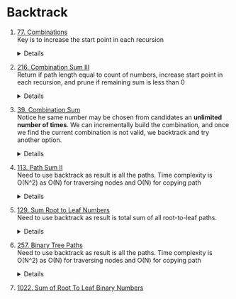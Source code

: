 
# Backtrack
1. [77. Combinations](https://leetcode.com/problems/combinations)  
   Key is to increase the start point in each recursion
     <details>
    
    ```python
            for i in range(start, n + 1):
                path.append(i)
                backtrack(i + 1, path, result)
                path.pop()
    ```
   </details>
1. [216. Combination Sum III](https://leetcode.com/problems/combination-sum-iii)  
   Return if path length equal to count of numbers, increase start point in each recursion, and prune if remaining sum is less than 0
   <details>

   ```python
            if targetSum < 0:
                return

            if len(path) == k:
                if targetSum == 0:
                    result.append(path[:])
                return

            for i in range(start, 10):
                path.append(i)
                backtrack(i + 1, targetSum - i, path, result )
                path.pop()
   ```
   </details>
1. [39. Combination Sum](https://leetcode.com/problems/combination-sum)  
   Notice he same number may be chosen from candidates an **unlimited number of times**.
   We can incrementally build the combination, and once we find the current combination is not valid, we backtrack and try another option.
     <details>
    
    ```python
    def combinationSum(self, candidates: List[int], target: int) -> List[List[int]]:
        result = []
        def backtrack(startIndex, remain, path):
            nonlocal candidates, result
            if remain == 0:
                result.append(path[:])
                return
            
            if remain < 0:
                return

            for i in range(startIndex, len(candidates)):
                path.append(candidates[i])
                backtrack(i, remain - candidates[i], path)
                path.pop()

        backtrack(0, target, [])
        return result
            
    ```
   </details>   
1. [113. Path Sum II](https://leetcode.com/problems/path-sum-ii)  
  Need to use backtrack as result is all the paths.
  Time complexity is O(N^2) as O(N) for traversing nodes and O(N) for copying path
    <details>

        def dfs(node, targetSum, path, result):
            if not node:
                return
            
            path.append(node.val)
            if node.left is None and node.right is None and node.val == targetSum:
                result.append(path[:])
            
            nextTargetSum = targetSum - node.val
            dfs(node.left, nextTargetSum, path, result)
            dfs(node.right, nextTargetSum, path, result)

            path.pop()

        result = []
        dfs(root, targetSum, [], result)
        return result   
    </details>
  
1. [129. Sum Root to Leaf Numbers](https://leetcode.com/problems/sum-root-to-leaf-numbers)  
   Need to use backtrack as result is total sum of all root-to-leaf paths.
   <details>

    ```python
        total = 0
        def dfs(node, pathSum):
            if node is None:
                return
                
            nonlocal total
            nextPathSum = pathSum * 10 + node.val
            if node.left is None and node.right is None:
                total += nextPathSum
            
            dfs(node.left, nextPathSum)
            dfs(node.right, nextPathSum)

        dfs(root, 0)
        return total
    ```
   </details>
1. [257. Binary Tree Paths](https://leetcode.com/problems/binary-tree-paths)  
  Need to use backtrack as result is all the paths.
  Time complexity is O(N^2) as O(N) for traversing nodes and O(N) for copying path
    <details>

    ```python
          def backtrack(node, path, result):
              if node is None:
                  return
  
              path.append(str(node.val))
              if node.left is None and node.right is None:
                  result.append("->".join(path))
              
              backtrack(node.left, path, result)
              backtrack(node.right, path, result)
  
              path.pop()
  
          result = []
          backtrack(root, [], result)
          return result
    ```
    </details>

1. [1022. Sum of Root To Leaf Binary Numbers](https://leetcode.com/problems/sum-of-root-to-leaf-binary-numbers)  

